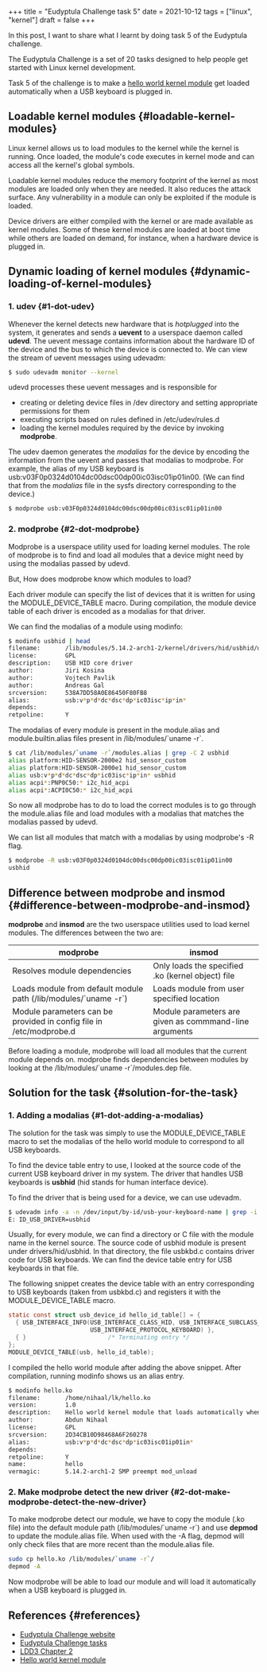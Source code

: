 +++
title = "Eudyptula Challenge task 5"
date = 2021-10-12
tags = ["linux", "kernel"]
draft = false
+++

In this post, I want to share what I learnt by doing task 5 of the Eudyptula challenge.

The Eudyptula Challenge is a set of 20 tasks designed to
help people get started with Linux kernel development.

Task 5 of the challenge is to make a [hello world kernel module](https://nihaal.me/post/hello%5Fworld%5Flkm/) get loaded
automatically when a USB keyboard is plugged in.


## Loadable kernel modules {#loadable-kernel-modules}

Linux kernel allows us to load modules to the kernel while the kernel is running.
Once loaded, the module's code executes in kernel mode and can access all the kernel's global symbols.

Loadable kernel modules reduce the memory footprint of the kernel as most modules are loaded only when they are needed.
It also reduces the attack surface.
Any vulnerability in a module can only be exploited if the module is loaded.

Device drivers are either compiled with the kernel or are made available as kernel modules.
Some of these kernel modules are loaded at boot time while others are loaded on demand, for instance, when a
hardware device is plugged in.


## Dynamic loading of kernel modules {#dynamic-loading-of-kernel-modules}


### 1. udev {#1-dot-udev}

Whenever the kernel detects new hardware that is _hotplugged_ into the system, it generates
and sends a **uevent** to a userspace daemon called **udevd**.
The uevent message contains information about the hardware ID of the device and the bus to which the device is connected to.
We can view the stream of uevent messages using udevadm:

```sh
$ sudo udevadm monitor --kernel
```

udevd processes these uevent messages and is responsible for

-   creating or deleting device files in /dev directory and setting appropriate permissions for them
-   executing scripts based on rules defined in /etc/udev/rules.d
-   loading the kernel modules required by the device by invoking **modprobe**.

The udev daemon generates the _modalias_ for the device by encoding the information from the uevent
and passes that modalias to modprobe.
For example, the alias of my USB keyboard is usb:v03F0p0324d0104dc00dsc00dp00ic03isc01ip01in00.
(We can find that from the _modalias_ file in the sysfs directory corresponding to the device.)

```bash
$ modprobe usb:v03F0p0324d0104dc00dsc00dp00ic03isc01ip01in00
```


### 2. modprobe {#2-dot-modprobe}

Modprobe is a userspace utility used for loading kernel modules.
The role of modprobe is to find and load all modules that a device might need
by using the modalias passed by udevd.

But, How does modprobe know which modules to load?

Each driver module can specify the list of devices that it is written for using
the MODULE\_DEVICE\_TABLE macro.
During compilation, the module device table of each driver is encoded as a modalias for that driver.

We can find the modalias of a module using modinfo:

```sh {hl_lines=[9]}
$ modinfo usbhid | head
filename:       /lib/modules/5.14.2-arch1-2/kernel/drivers/hid/usbhid/usbhid.ko.zst
license:        GPL
description:    USB HID core driver
author:         Jiri Kosina
author:         Vojtech Pavlik
author:         Andreas Gal
srcversion:     538A7DD58A0E86450F80FB8
alias:          usb:v*p*d*dc*dsc*dp*ic03isc*ip*in*
depends:
retpoline:      Y
```

The modalias of every module is present in the module.alias and module.builtin.alias files
present in  /lib/modules/\`uname -r\`.

```sh {hl_lines=[4]}
$ cat /lib/modules/`uname -r`/modules.alias | grep -C 2 usbhid
alias platform:HID-SENSOR-2000e2 hid_sensor_custom
alias platform:HID-SENSOR-2000e1 hid_sensor_custom
alias usb:v*p*d*dc*dsc*dp*ic03isc*ip*in* usbhid
alias acpi*:PNP0C50:* i2c_hid_acpi
alias acpi*:ACPI0C50:* i2c_hid_acpi
```

So now all modprobe has to do to load the correct modules is to go through the module.alias file
and load modules with a modalias that matches the modalias passed by udevd.

We can list all modules that match with a modalias by using modprobe's -R flag.

```bash
$ modprobe -R usb:v03F0p0324d0104dc00dsc00dp00ic03isc01ip01in00
usbhid
```


## Difference between modprobe and insmod {#difference-between-modprobe-and-insmod}

**modprobe** and **insmod** are the two userspace utilities used to load kernel modules.
The differences between the two are:

| modprobe                                                            | insmod                                                 |
|---------------------------------------------------------------------|--------------------------------------------------------|
| Resolves module dependencies                                        | Only loads the specified .ko (kernel object) file      |
| Loads module from default module path (/lib/modules/\`uname -r\`)   | Loads module from user specified location              |
| Module parameters can be provided in config file in /etc/modprobe.d | Module parameters are given as commmand-line arguments |

Before loading a module, modprobe will load all modules that the current module depends on.
modprobe finds dependencies between modules by looking at the /lib/modules/\`uname -r\`/modules.dep file.


## Solution for the task {#solution-for-the-task}


### 1. Adding a modalias {#1-dot-adding-a-modalias}

The solution for the task was simply to use the MODULE\_DEVICE\_TABLE macro to set the modalias
of the hello world module to correspond to all USB keyboards.

To find the device table entry to use, I looked at the source code of the current USB keyboard driver in my system.
The driver that handles USB keyboards is **usbhid** (hid stands for human interface device).

To find the driver that is being used for a device, we can use udevadm.

```sh
$ udevadm info -a -n /dev/input/by-id/usb-your-keyboard-name | grep -i driver
E: ID_USB_DRIVER=usbhid
```

Usually, for every module, we can find a directory or C file with the module name in the kernel source.
The source code of usbhid module is present under drivers/hid/usbhid.
In that directory, the file usbkbd.c contains driver code for USB keyboards.
We can find the device table entry for USB keyboards in that file.

The following snippet creates the device table with an entry corresponding to USB keyboards
(taken from usbkbd.c) and registers it with the MODULE\_DEVICE\_TABLE macro.

```c
static const struct usb_device_id hello_id_table[] = {
  { USB_INTERFACE_INFO(USB_INTERFACE_CLASS_HID, USB_INTERFACE_SUBCLASS_BOOT,
                       USB_INTERFACE_PROTOCOL_KEYBOARD) },
  { }						/* Terminating entry */
};
MODULE_DEVICE_TABLE(usb, hello_id_table);
```

I compiled the hello world module after adding the above snippet.
After compilation, running modinfo shows us an alias entry.

```sh {hl_lines=[8]}
$ modinfo hello.ko
filename:       /home/nihaal/lk/hello.ko
version:        1.0
description:    Hello world kernel module that loads automatically when USB keyboard is plugged in
author:         Abdun Nihaal
license:        GPL
srcversion:     2D34CB10D98468A6F260278
alias:          usb:v*p*d*dc*dsc*dp*ic03isc01ip01in*
depends:
retpoline:      Y
name:           hello
vermagic:       5.14.2-arch1-2 SMP preempt mod_unload
```


### 2. Make modprobe detect the new driver {#2-dot-make-modprobe-detect-the-new-driver}

To make modprobe detect our module, we have to copy the module (.ko file) into the default module
path (/lib/modules/\`uname -r\`) and use **depmod** to update the module.alias file.
When used with the -A flag, depmod will only check files that are more recent than
the module.alias file.

```bash
sudo cp hello.ko /lib/modules/`uname -r`/
depmod -A
```

Now modprobe will be able to load our module and will load it automatically when a USB keyboard is plugged in.


## References {#references}

-   [Eudyptula Challenge website](https://eudyptula-challenge.org/)
-   [Eudyptula Challenge tasks](https://github.com/nifey/eudyptula/)
-   [LDD3 Chapter 2](https://lwn.net/images/pdf/LDD3/ch02.pdf)
-   [Hello world kernel module](https://nihaal.me/post/hello%5Fworld%5Flkm/)
